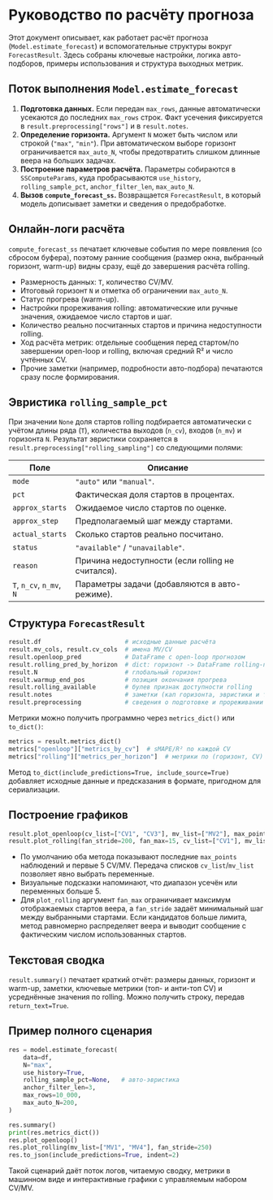 # Руководство по расчёту прогноза

Этот документ описывает, как работает расчёт прогноза (`Model.estimate_forecast`) и
вспомогательные структуры вокруг `ForecastResult`. Здесь собраны ключевые
настройки, логика авто-подборов, примеры использования и структура выходных
метрик.

## Поток выполнения `Model.estimate_forecast`

1. **Подготовка данных.** Если передан `max_rows`, данные автоматически
   усекаются до последних `max_rows` строк. Факт усечения фиксируется в
   `result.preprocessing["rows"]` и в `result.notes`.
2. **Определение горизонта.** Аргумент `N` может быть числом или строкой
   (`"max"`, `"min"`). При автоматическом выборе горизонт ограничивается
   `max_auto_N`, чтобы предотвратить слишком длинные веера на больших задачах.
3. **Построение параметров расчёта.** Параметры собираются в
   `SSComputeParams`, куда пробрасываются `use_history`,
   `rolling_sample_pct`, `anchor_filter_len`, `max_auto_N`.
4. **Вызов `compute_forecast_ss`.** Возвращается `ForecastResult`, в который
   модель дописывает заметки и сведения о предобработке.

## Онлайн-логи расчёта

`compute_forecast_ss` печатает ключевые события по мере появления
(со сбросом буфера), поэтому ранние сообщения (размер окна, выбранный
горизонт, warm-up) видны сразу, ещё до завершения расчёта rolling.

* Размерность данных: `T`, количество CV/MV.
* Итоговый горизонт `N` и отметка об ограничении `max_auto_N`.
* Статус прогрева (warm-up).
* Настройки прореживания rolling: автоматические или ручные значения,
  ожидаемое число стартов и шаг.
* Количество реально посчитанных стартов и причина недоступности rolling.
* Ход расчёта метрик: отдельные сообщения перед стартом/по завершении
  open-loop и rolling, включая средний R² и число учтённых CV.
* Прочие заметки (например, подробности авто-подбора) печатаются сразу
  после формирования.

## Эвристика `rolling_sample_pct`

При значении `None` доля стартов rolling подбирается автоматически с учётом
длины ряда (`T`), количества выходов (`n_cv`), входов (`n_mv`) и горизонта `N`.
Результат эвристики сохраняется в `result.preprocessing["rolling_sampling"]`
со следующими полями:

| Поле              | Описание                                                     |
|-------------------|--------------------------------------------------------------|
| `mode`            | `"auto"` или `"manual"`.                                     |
| `pct`             | Фактическая доля стартов в процентах.                         |
| `approx_starts`   | Ожидаемое число стартов по оценке.                            |
| `approx_step`     | Предполагаемый шаг между стартами.                            |
| `actual_starts`   | Сколько стартов реально посчитано.                            |
| `status`          | `"available"` / `"unavailable"`.                             |
| `reason`          | Причина недоступности (если rolling не считался).            |
| `T`, `n_cv`, `n_mv`, `N` | Параметры задачи (добавляются в авто-режиме).         |

## Структура `ForecastResult`

```python
result.df                       # исходные данные расчёта
result.mv_cols, result.cv_cols  # имена MV/CV
result.openloop_pred            # DataFrame с open-loop прогнозом
result.rolling_pred_by_horizon  # dict: горизонт -> DataFrame rolling-прогноза
result.N                        # глобальный горизонт
result.warmup_end_pos           # позиция окончания прогрева
result.rolling_available        # булев признак доступности rolling
result.notes                    # заметки (кап горизонта, эвристики и т.д.)
result.preprocessing            # сведения о подготовке и прореживании
```

Метрики можно получить программно через `metrics_dict()` или `to_dict()`:

```python
metrics = result.metrics_dict()
metrics["openloop"]["metrics_by_cv"]  # sMAPE/R² по каждой CV
metrics["rolling"]["metrics_per_horizon"]  # метрики по (горизонт, CV)
```

Метод `to_dict(include_predictions=True, include_source=True)` добавляет
исходные данные и предсказания в формате, пригодном для сериализации.

## Построение графиков

```python
result.plot_openloop(cv_list=["CV1", "CV3"], mv_list=["MV2"], max_points=1500)
result.plot_rolling(fan_stride=200, fan_max=15, cv_list=["CV1"], mv_list=["MV2", "MV4"])
```

* По умолчанию оба метода показывают последние `max_points` наблюдений и
  первые 5 CV/MV. Передача списков `cv_list`/`mv_list` позволяет явно выбрать
  переменные.
* Визуальные подсказки напоминают, что диапазон усечён или переменных больше 5.
* Для `plot_rolling` аргумент `fan_max` ограничивает максимум отображаемых
  стартов веера, а `fan_stride` задаёт минимальный шаг между выбранными стартами.
  Если кандидатов больше лимита, метод равномерно распределяет веера и
  выводит сообщение с фактическим числом использованных стартов.

## Текстовая сводка

`result.summary()` печатает краткий отчёт: размеры данных, горизонт и warm-up,
заметки, ключевые метрики (топ- и анти-топ CV) и усреднённые значения по
rolling. Можно получить строку, передав `return_text=True`.

## Пример полного сценария

```python
res = model.estimate_forecast(
    data=df,
    N="max",
    use_history=True,
    rolling_sample_pct=None,   # авто-эвристика
    anchor_filter_len=3,
    max_rows=10_000,
    max_auto_N=200,
)

res.summary()
print(res.metrics_dict())
res.plot_openloop()
res.plot_rolling(mv_list=["MV1", "MV4"], fan_stride=250)
res.to_json(include_predictions=True, indent=2)
```

Такой сценарий даёт поток логов, читаемую сводку, метрики в машинном виде и
интерактивные графики с управляемым набором CV/MV.
